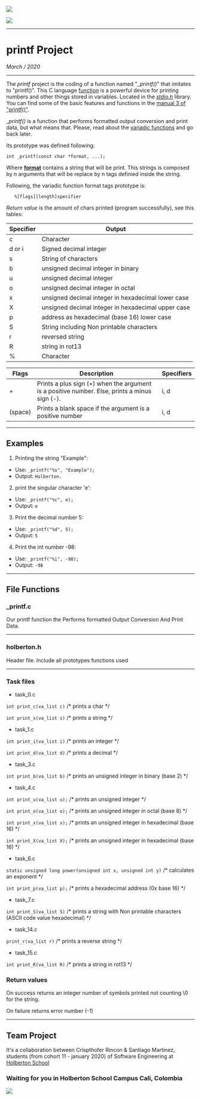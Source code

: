 ![](https://assets.holbertonschool.com/school_event_types/photos/000/000/011/regular/IMG_3198.jpg?1574094855)

![](https://rails-assets.holbertonschool.com/assets/logos/holberton-school-logo_tablet-1-04810483bf8b1cf6eb253405d5b35dbed5fd303a896eba7f9b2d53c7d4690fe5.png)
________________________________________________________________________________
# printf Project
*March / 2020*
__________________________________________________
The *printf* project is the coding of a function named "*_printf()*" that imitates to "printf()". This C language [function](https://www.cypress.com/file/54761/download) is a powerful device for printing numbers and other things stored in variables.   Located in the [_stdio.h_](https://es.wikipedia.org/wiki/Stdio.h) library. You can find some of the basic features and functions in the [manual 3 of "printf()"](http://man7.org/linux/man-pages/man3/printf.3.html).

__printf()_ is a function that performs formatted output conversion and print data, but what means that. Please, read about the [variadic functions](https://en.cppreference.com/w/c/variadic) and go back later.

Its prototype was defined following:

``
	int _printf(const char *format, ...);
``

Where [**format**](http://www.cplusplus.com/forum/beginner/148436/) contains a string that will be print. This strings is composed by n arguments that will be replace by n tags definied inside the string.

Following, the variadic function format tags prototype is:

	   %[flags][length]specifier

*Return value* is the amount of chars printed (program successfully), see this tables:

| Specifier | Output |
| ------------- | ------------- |
| c | Character  |
| d or i | Signed decimal integer |
| s | String of characters |
| b | unsigned decimal integer in binary |
| u | unsigned decimal integer |
| o | unsigned decimal integer in octal |
| x | unsigned decimal integer in hexadecimal lower case |
| X | unsigned decimal integer in hexadecimal upper case |
| p | address as hexadecimal (base 16) lower case |
| S | String including Non printable characters |
| r | reversed string |
| R | string in rot13 |
| %  | Character |


| Flags | Description | Specifiers |
| ------------- | ------------- | ------------- |
| +  | Prints a plus sign (+) when the argument is a positive number. Else, prints a minus sign (-). | i, d |
| (space) | Prints a blank space if the argument is a positive number | i, d |

------------

## Examples

1. Printing the string "Example":
+ Use: `_printf("%s", "Example");`
+ Output: `Holberton.`

2. print the singular character 'e':
+ Use: `_printf("%c", e);`
+ Output: `e`
3. Print the decimal number 5:
+ Use: `_printf("%d", 5);`
+ Output: `5`

4. Print the int number -98:
+ Use: `_printf("%i", -98);`
+ Output: `-98`

------------

## File Functions

### _printf.c
Our printf function the Performs formatted Output Conversion And Print Data.

------------

### holberton.h
Header file. Include all prototypes functions used

------------
### Task files

* task_0.c

`int print_c(va_list c)` /* prints a char */

`int print_s(va_list s)` /* prints a string */

* task_1.c

`int print_i(va_list i)` /* prints an integer */

`int print_d(va_list d)` /* prints a decimal */

* task_3.c

`int print_b(va_list b)` /* prints an unsigned integer in binary (base 2) */

* task_4.c

`int print_u(va_list u);` /* prints an unsigned integer */

`int print_o(va_list o);` /* prints an unsigned integer in octal (base 8) */

`int print_x(va_list x);` /* prints an unsigned integer in hexadecimal (base 16) */

`int print_X(va_list X);` /* prints an unsigned integer in hexadecimal (base 16) */

* task_6.c

`static unsigned long power(unsigned int x, unsigned int y)` /* calculates an exponent */

`int print_p(va_list p);` /* prints a hexadecimal address (0x base 16) */

* task_7.c

`int print_S(va_list S)` /* prints a string with Non printable characters (ASCII code value hexadecimal) */

* task_14.c

`print_r(va_list r)` /* prints a reverse string */

* task_15.c

`int print_R(va_list R)` /* prints a string in rot13 */

### Return values

On success returns an integer number of symbols printed not counting \\0 for the string.

On failure returns error number (-1)

------------
## Team Project

It's a collaboration between Crispthofer Rincon & Santiago Martinez, students (from cohort 11 - january 2020) of Software Engineering at [Holberton School](https://www.holbertonschool.com/)

### Waiting for you in Holberton School Campus Cali, Colombia
![](https://assets.holbertonschool.com/media_images/files/000/000/822/original/hero-2165.jpg)